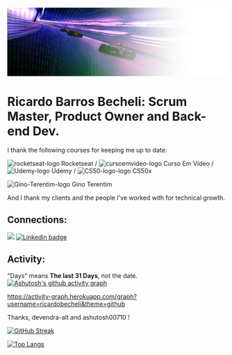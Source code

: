 ![](https://github.com/ricardobecheli/ricardobecheli/blob/main/images/monacode.jpg)


# Ricardo Barros Becheli: Scrum Master, Product Owner and Back-end Dev.

I thank the following courses for keeping me up to date:

<img src="https://avatars.githubusercontent.com/u/69590972?s=200&v=4" alt="rocketseat-logo" width="100"/> Rocketseat    /    <img src="https://avatars.githubusercontent.com/u/8683385?s=200&v=4" alt="cursoemvideo-logo" width="100"> Curso Em Vídeo   /   <img src="https://user-images.githubusercontent.com/65828949/183195686-2255fc71-3ea6-4188-a0c9-b6d6d5b6177f.png" alt="Udemy-logo" width="100"> Udemy  / <img src="https://prod-discovery.edx-cdn.org/cdn-cgi/image/quality=75,format=webp,width=150/organization/logos/44022f13-20df-4666-9111-cede3e5dc5b6-2cc39992c67a.png" alt="CS50-logo-logo" width="100"> CS50x

<img src="https://user-images.githubusercontent.com/65828949/183179111-c2681aed-456b-4081-9f8b-b47c79a24bc7.png" alt="Gino-Terentim-logo" width="150"> Gino Terentim


And I thank my clients and the people I've worked with for technical growth.




## Connections:

<a href="mailto:ricardobarrosbecheli@gmail.com"> <img src="https://img.shields.io/badge/Gmail-D14836?style=for-the-badge&logo=gmail&logoColor=white"/></a>
[![Linkedin badge](https://img.shields.io/badge/LinkedIn-0077B5?style=for-the-badge&logo=linkedin&logoColor=white)](https://www.linkedin.com/in/ricardo-becheli-36843659/)

## Activity:

"Days" means **The last 31 Days**, not the date.
[![Ashutosh's github activity graph](https://activity-graph.herokuapp.com/graph?username=ricardobecheli&theme=github)](https://github.com/ricardobecheli?tab=repositories)



https://activity-graph.herokuapp.com/graph?username=ricardobecheli&theme=github

Thanks, devendra-alt and ashutosh00710 !

[![GitHub Streak](http://github-readme-streak-stats.herokuapp.com?user=ricardobecheli&theme=tokyonight&date_format=M%20j%5B%2C%20Y%5D)](https://git.io/streak-stats)

[![Top Langs](https://github-readme-stats.vercel.app/api/top-langs/?username=ricardobecheli)](https://github.com/ricardobecheli/github-readme-stats)
